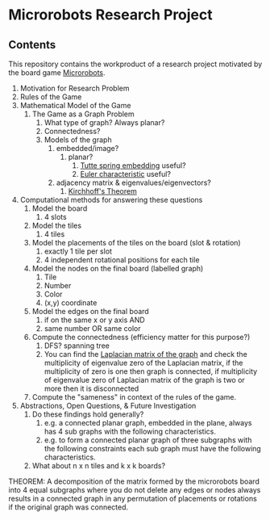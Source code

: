 Microrobots Research Project
============================

Contents
------

This repository contains the workproduct of a research project motivated by the board game [Microrobots](https://boardgamegeek.com/boardgame/191543/micro-robots).
 
1. Motivation for Research Problem
2. Rules of the Game
3. Mathematical Model of the Game
   1. The Game as a Graph Problem
      1. What type of graph? Always planar?
      2. Connectedness?
      3. Models of the graph 
         1. embedded/image?
            1. planar?
               1. [Tutte spring embedding](https://en.wikipedia.org/wiki/Tutte_embedding#:~:text=Tutte's%20spring%20theorem%2C%20proven%20by,resulting%20planar%20embedding%20is%20convex.) useful?
               2. [Euler characteristic](https://en.wikipedia.org/wiki/Euler_characteristic#Plane_graphs) useful?
         2. adjacency matrix & eigenvalues/eigenvectors?
            1. [Kirchhoff's Theorem](https://en.wikipedia.org/wiki/Kirchhoff%27s_theorem)
4. Computational methods for answering these questions
   1. Model the board
      1. 4 slots
   2. Model the tiles
      1. 4 tiles
   3. Model the placements of the tiles on the board (slot & rotation)
      1. exactly 1 tile per slot 
      2. 4 independent rotational positions for each tile
   4. Model the nodes on the final board (labelled graph)
      1. Tile
      2. Number 
      3. Color
      4. (x,y) coordinate
   5. Model the edges on the final board
      1. if on the same x or y axis AND 
      2. same number OR same color
   6. Compute the connectedness (efficiency matter for this purpose?)
      1. DFS? spanning tree
      2. You can find the [Laplacian matrix of the graph](https://math.uchicago.edu/~may/REU2013/REUPapers/Marsden.pdf) and check the multiplicity of eigenvalue zero of the Laplacian matrix, if the multiplicity of zero is one then graph is connected, if multiplicity of eigenvalue zero of Laplacian matrix of the graph is two or more then it is disconnected
   7. Compute the "sameness" in context of the rules of the game.
5. Abstractions, Open Questions, & Future Investigation
   1. Do these findings hold generally?
      1. e.g. a connected planar graph, embedded in the plane, always has 4 sub graphs with the following characteristics.
      2. e.g. to form a connected planar graph of three subgraphs with the following constraints each sub graph must have the following characteristics.
   2. What about n x n tiles and k x k boards?

THEOREM: A decomposition of the matrix formed by the microrobots board into 4 equal subgraphs where you do not delete any edges or nodes always results in a connected graph in any permutation of placements or rotations if the original graph was connected.